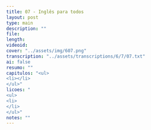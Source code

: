 ```yaml
---
title: 07 - Inglês para todos
layout: post
type: main
description: ""
file: 
length: 
videoid: 
cover: "../assets/img/607.png"
transcription: "../assets/transcriptions/6/7/07.txt"
ai: false
resumo: ""
capitulos: "<ul>
<li></li>
</ul>"
licoes: "
<ul>
<li>
</li>
</ul>"
notes: ""
---
```



